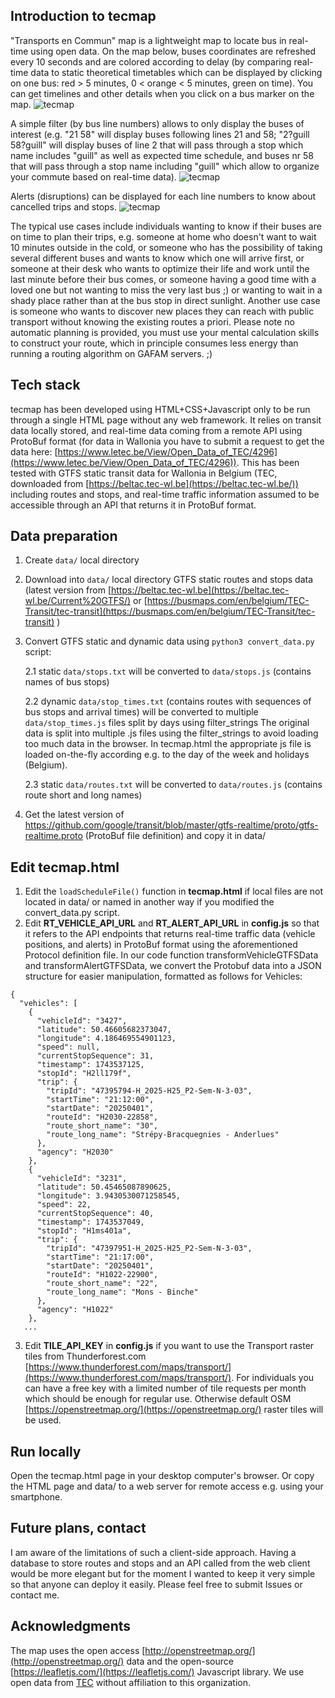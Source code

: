 ## Introduction to tecmap
"Transports en Commun" map is a lightweight map to locate bus in real-time using open data. On the map below, buses coordinates are refreshed every 10 seconds and are colored according to delay (by comparing real-time data to static theoretical timetables which can be displayed by clicking on one bus: red > 5 minutes, 0 < orange < 5 minutes, green on time).  You can get timelines and other details when you click on a bus marker on the map.
![tecmap](tecmap-liege.jpg?raw=true "Tecmap in Liège, Belgium")

A simple filter (by bus line numbers) allows to only display the buses of interest (e.g. "21 58" will display buses following lines 21 and 58; "2?guill 58?guill" will display buses of line 2 that will pass through a stop which name includes "guill" as well as expected time schedule, and buses nr 58 that will pass through a stop name including "guill" which allow to organize your commute based on real-time data).
![tecmap](tecmap-filters.jpg?raw=true "Filter in Tecmap")

Alerts (disruptions) can be displayed for each line numbers to know about cancelled trips and stops.
![tecmap](tecmap-alerts.jpg?raw=true "Alerts in Tecmap")

The typical use cases include individuals wanting to know if their buses are on time to plan their trips, e.g. someone at home who doesn't want to wait 10 minutes outside in the cold, or someone who has the possibility of taking several different buses and wants to know which one will arrive first, or someone at their desk who wants to optimize their life and work until the last minute before their bus comes, or someone having a good time with a loved one but not wanting to miss the very last bus ;) or wanting to wait in a shady place rather than at the bus stop in direct sunlight. Another use case is someone who wants to discover new places they can reach with public transport without knowing the existing routes a priori. Please note no automatic planning is provided, you must use your mental calculation skills to construct your route, which in principle consumes less energy than running a routing algorithm on GAFAM servers. ;)

## Tech stack
tecmap has been developed using HTML+CSS+Javascript only to be run through a single HTML page without any web framework. It relies on transit data locally stored, and real-time data coming from a remote API using ProtoBuf format (for data in Wallonia you have to submit a request to get the data here: [https://www.letec.be/View/Open_Data_of_TEC/4296](https://www.letec.be/View/Open_Data_of_TEC/4296)).
This has been tested with GTFS static transit data for Wallonia in Belgium (TEC, downloaded from [https://beltac.tec-wl.be](https://beltac.tec-wl.be/))
including routes and stops, and real-time traffic information assumed to be accessible through an API that returns it in ProtoBuf format.


## Data preparation
1. Create `data/` local directory
   
2. Download into `data/` local directory GTFS static routes and stops data (latest version from [https://beltac.tec-wl.be](https://beltac.tec-wl.be/Current%20GTFS/) or [https://busmaps.com/en/belgium/TEC-Transit/tec-transit](https://busmaps.com/en/belgium/TEC-Transit/tec-transit) )
   
3. Convert GTFS static and dynamic data using `python3 convert_data.py` script:

    2.1 static `data/stops.txt` will be converted to `data/stops.js`  (contains names of bus stops)
   
    2.2 dynamic `data/stop_times.txt` (contains routes with sequences of bus stops and arrival times) will be converted to multiple `data/stop_times.js` files split by days using filter_strings 
   The original data is split into multiple .js files using the filter_strings to avoid loading too much data in the browser. In tecmap.html the appropriate js file is loaded on-the-fly according e.g. to the day of the week and holidays (Belgium).

    2.3 static `data/routes.txt` will be converted to `data/routes.js`  (contains route short and long names)

4. Get the latest version of https://github.com/google/transit/blob/master/gtfs-realtime/proto/gtfs-realtime.proto (ProtoBuf file definition) and copy it in data/


## Edit tecmap.html
1. Edit the `loadScheduleFile()` function in **tecmap.html** if local files are not located in data/ or named in another way if you modified the convert_data.py script.
3. Edit **RT_VEHICLE_API_URL** and **RT_ALERT_API_URL** in **config.js** so that it refers to the API endpoints that returns real-time traffic data (vehicle positions, and alerts) in ProtoBuf format using the aforementioned Protocol definition file. In our code function transformVehicleGTFSData and transformAlertGTFSData, we convert the Protobuf data into a JSON structure for easier manipulation, formatted as follows for Vehicles:

```
{
  "vehicles": [
    {
      "vehicleId": "3427",
      "latitude": 50.46605682373047,
      "longitude": 4.186469554901123,
      "speed": null,
      "currentStopSequence": 31,
      "timestamp": 1743537125,
      "stopId": "H2ll179f",
      "trip": {
        "tripId": "47395794-H_2025-H25_P2-Sem-N-3-03",
        "startTime": "21:12:00",
        "startDate": "20250401",
        "routeId": "H2030-22858",
        "route_short_name": "30",
        "route_long_name": "Strépy-Bracquegnies - Anderlues"
      },
      "agency": "H2030"
    },
    {
      "vehicleId": "3231",
      "latitude": 50.45465087890625,
      "longitude": 3.9430530071258545,
      "speed": 22,
      "currentStopSequence": 40,
      "timestamp": 1743537049,
      "stopId": "H1ms401a",
      "trip": {
        "tripId": "47397951-H_2025-H25_P2-Sem-N-3-03",
        "startTime": "21:17:00",
        "startDate": "20250401",
        "routeId": "H1022-22900",
        "route_short_name": "22",
        "route_long_name": "Mons - Binche"
      },
      "agency": "H1022"
    },
   ...
```


3. Edit **TILE_API_KEY** in **config.js** if you want to use the Transport raster tiles from Thunderforest.com [https://www.thunderforest.com/maps/transport/](https://www.thunderforest.com/maps/transport/). For individuals you can have a free key with a limited number of tile requests per month which should be enough for regular use. Otherwise default OSM [https://openstreetmap.org/](https://openstreetmap.org/) raster tiles will be used.

## Run locally
Open the tecmap.html page in your desktop computer's browser. Or copy the HTML page and data/ to a web server for remote access e.g. using your smartphone.

## Future plans, contact
I am aware of the limitations of such a client-side approach. 
Having a database to store routes and stops and an API called from the web client would be more elegant but for the moment I wanted to keep it very simple so that anyone can deploy it easily.
Please feel free to submit Issues or contact me.

## Acknowledgments
The map uses the open access [http://openstreetmap.org/](http://openstreetmap.org/) data and the open-source [https://leafletjs.com/](https://leafletjs.com/) Javascript library.
We use open data from [TEC](https://www.letec.be/) without affiliation to this organization.





